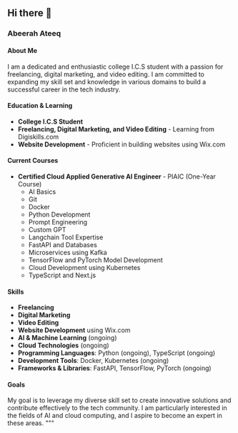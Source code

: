## Hi there 👋


### Abeerah Ateeq

#### About Me
I am a dedicated and enthusiastic college I.C.S student with a passion for freelancing, digital marketing, and video editing. I am committed to expanding my skill set and knowledge in various domains to build a successful career in the tech industry.

#### Education & Learning
- **College I.C.S Student**
- **Freelancing, Digital Marketing, and Video Editing** - Learning from Digiskills.com
- **Website Development** - Proficient in building websites using Wix.com

#### Current Courses
- **Certified Cloud Applied Generative AI Engineer** - PIAIC (One-Year Course)
  - AI Basics
  - Git
  - Docker
  - Python Development
  - Prompt Engineering
  - Custom GPT
  - Langchain Tool Expertise
  - FastAPI and Databases
  - Microservices using Kafka
  - TensorFlow and PyTorch Model Development
  - Cloud Development using Kubernetes
  - TypeScript and Next.js

#### Skills
- **Freelancing**
- **Digital Marketing**
- **Video Editing**
- **Website Development** using Wix.com
- **AI & Machine Learning** (ongoing)
- **Cloud Technologies** (ongoing)
- **Programming Languages**: Python (ongoing), TypeScript (ongoing)
- **Development Tools**: Docker, Kubernetes (ongoing)
- **Frameworks & Libraries**: FastAPI, TensorFlow, PyTorch (ongoing)

#### Goals
My goal is to leverage my diverse skill set to create innovative solutions and contribute effectively to the tech community. I am particularly interested in the fields of AI and cloud computing, and I aspire to become an expert in these areas.
"""


